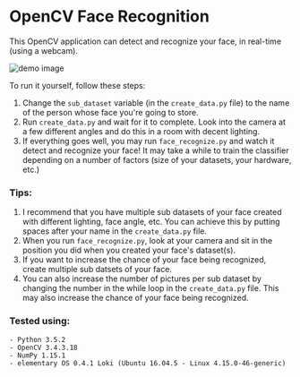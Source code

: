 # OpenCV Face Recognition
This OpenCV application can detect and recognize your face, in real-time (using a webcam).

![demo image](face-recognition_demo.png)

To run it yourself, follow these steps:
1. Change the `sub_dataset` variable (in the `create_data.py` file) to the name of the person whose face you're going to store.
2. Run `create_data.py` and wait for it to complete. Look into the camera at a few different angles and do this in a room with decent lighting.
3. If everything goes well, you may run `face_recognize.py` and watch it detect and recognize your face! It may take a while to train the classifier depending on a number of factors (size of your datasets, your hardware, etc.)

### Tips:
1. I recommend that you have multiple sub datasets of your face created with different lighting, face angle, etc. You can achieve this by putting spaces after your name in the `create_data.py` file.
2. When you run `face_recognize.py`, look at your camera and sit in the position you did when you created your face's dataset(s).
3. If you want to increase the chance of your face being recognized, create multiple sub datsets of your face.
4. You can also increase the number of pictures per sub dataset by changing the number in the while loop in the `create_data.py` file. This may also increase the chance of your face being recognized.

### Tested using:
```
- Python 3.5.2
- OpenCV 3.4.3.18
- NumPy 1.15.1
- elementary OS 0.4.1 Loki (Ubuntu 16.04.5 - Linux 4.15.0-46-generic)
```
